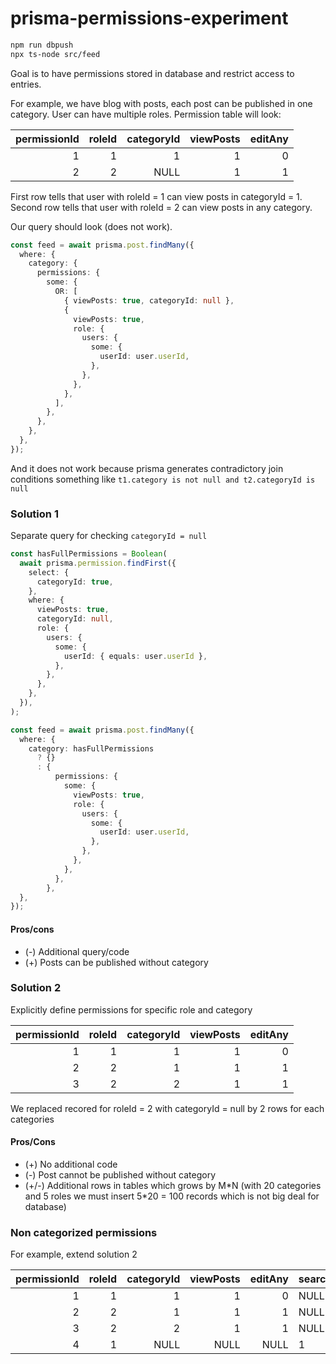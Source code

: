 # prisma-permissions-experiment

```sh
npm run dbpush
npx ts-node src/feed
```

Goal is to have permissions stored in database and restrict access to entries.

For example, we have blog with posts, each post can be published in one category.
User can have multiple roles. Permission table will look:

| permissionId | roleId | categoryId | viewPosts | editAny |
| -----------: | -----: | ---------: | --------: | ------: |
|            1 |      1 |          1 |         1 |       0 |
|            2 |      2 |       NULL |         1 |       1 |

First row tells that user with roleId = 1 can view posts in categoryId = 1.  
Second row tells that user with roleId = 2 can view posts in any category.

Our query should look (does not work).

```ts
const feed = await prisma.post.findMany({
  where: {
    category: {
      permissions: {
        some: {
          OR: [
            { viewPosts: true, categoryId: null },
            {
              viewPosts: true,
              role: {
                users: {
                  some: {
                    userId: user.userId,
                  },
                },
              },
            },
          ],
        },
      },
    },
  },
});
```

And it does not work because prisma generates contradictory join conditions something like
`t1.category is not null and t2.categoryId is null`

### Solution 1

Separate query for checking `categoryId = null`

```ts
const hasFullPermissions = Boolean(
  await prisma.permission.findFirst({
    select: {
      categoryId: true,
    },
    where: {
      viewPosts: true,
      categoryId: null,
      role: {
        users: {
          some: {
            userId: { equals: user.userId },
          },
        },
      },
    },
  }),
);
```

```ts
const feed = await prisma.post.findMany({
  where: {
    category: hasFullPermissions
      ? {}
      : {
          permissions: {
            some: {
              viewPosts: true,
              role: {
                users: {
                  some: {
                    userId: user.userId,
                  },
                },
              },
            },
          },
        },
  },
});
```

#### Pros/cons

- (-) Additional query/code
- (+) Posts can be published without category

### Solution 2

Explicitly define permissions for specific role and category

| permissionId | roleId | categoryId | viewPosts | editAny |
| -----------: | -----: | ---------: | --------: | ------: |
|            1 |      1 |          1 |         1 |       0 |
|            2 |      2 |          1 |         1 |       1 |
|            3 |      2 |          2 |         1 |       1 |

We replaced recored for roleId = 2 with categoryId = null by 2 rows for each categories

#### Pros/Cons

- (+) No additional code
- (-) Post cannot be published without category
- (+/-) Additional rows in tables which grows by M\*N
  (with 20 categories and 5 roles we must insert 5\*20 = 100 records which is not big deal for database)

### Non categorized permissions

For example, extend solution 2

| permissionId | roleId | categoryId | viewPosts | editAny | searchPosts | favoritePosts |
| -----------: | -----: | ---------: | --------: | ------: | ----------- | ------------- |
|            1 |      1 |          1 |         1 |       0 | NULL        | NULL          |
|            2 |      2 |          1 |         1 |       1 | NULL        | NULL          |
|            3 |      2 |          2 |         1 |       1 | NULL        | NULL          |
|            4 |      1 |       NULL |      NULL |    NULL | 1           | 1             |
